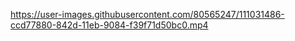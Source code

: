 https://user-images.githubusercontent.com/80565247/111031486-ccd77880-842d-11eb-9084-f39f71d50bc0.mp4
